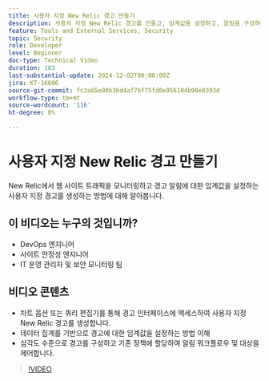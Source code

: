 ```yaml
---
title: 사용자 지정 New Relic 경고 만들기
description: 사용자 지정 New Relic 경고를 만들고, 임계값을 설정하고, 알림을 구성하여 데이터를 효과적으로 모니터링하는 방법에 대해 알아봅니다. 사이트 성능을 최적화하는 데 적합합니다.
feature: Tools and External Services, Security
topic: Security
role: Developer
level: Beginner
doc-type: Technical Video
duration: 183
last-substantial-update: 2024-12-02T00:00:00Z
jira: KT-16606
source-git-commit: fc3a65e00b36d4af76f75fd0e956104b90e8393d
workflow-type: tm+mt
source-wordcount: '116'
ht-degree: 0%

---
```



# 사용자 지정 New Relic 경고 만들기

New Relic에서 웹 사이트 트래픽을 모니터링하고 경고 알림에 대한 임계값을 설정하는 사용자 지정 경고를 생성하는 방법에 대해 알아봅니다.

## 이 비디오는 누구의 것입니까?

* DevOps 엔지니어
* 사이트 안정성 엔지니어
* IT 운영 관리자 및 보안 모니터링 팀

## 비디오 콘텐츠

* 차트 옵션 또는 쿼리 편집기를 통해 경고 인터페이스에 액세스하여 사용자 지정 New Relic 경고를 생성합니다.
* 데이터 집계를 기반으로 경고에 대한 임계값을 설정하는 방법 이해
* 심각도 수준으로 경고를 구성하고 기존 정책에 할당하여 알림 워크플로우 및 대상을 제어합니다. 

>[!VIDEO](https://video.tv.adobe.com/v/3440771?learn=on)
